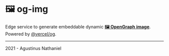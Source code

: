 # 🖼️ og-img

Edge service to generate embeddable dynamic **[🖼️ OpenGraph image](https://ogp.me/)**.
Powered by [@vercel/og](https://vercel.com/docs/concepts/functions/edge-functions/og-image-generation).

---

2021 - Agustinus Nathaniel
